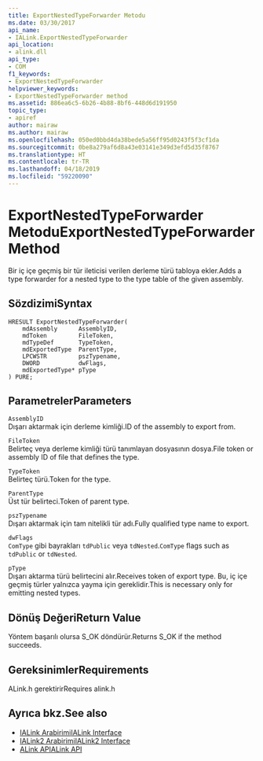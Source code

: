 ```yaml
---
title: ExportNestedTypeForwarder Metodu
ms.date: 03/30/2017
api_name:
- IALink.ExportNestedTypeForwarder
api_location:
- alink.dll
api_type:
- COM
f1_keywords:
- ExportNestedTypeForwarder
helpviewer_keywords:
- ExportNestedTypeForwarder method
ms.assetid: 886ea6c5-6b26-4b88-8bf6-448d6d191950
topic_type:
- apiref
author: mairaw
ms.author: mairaw
ms.openlocfilehash: 050ed0bbd4da38bede5a56ff95d0243f5f3cf1da
ms.sourcegitcommit: 0be8a279af6d8a43e03141e349d3efd5d35f8767
ms.translationtype: HT
ms.contentlocale: tr-TR
ms.lasthandoff: 04/18/2019
ms.locfileid: "59220090"
---
```

# <a name="exportnestedtypeforwarder-method"></a><span data-ttu-id="e5e4c-102">ExportNestedTypeForwarder Metodu</span><span class="sxs-lookup"><span data-stu-id="e5e4c-102">ExportNestedTypeForwarder Method</span></span>
<span data-ttu-id="e5e4c-103">Bir iç içe geçmiş bir tür ileticisi verilen derleme türü tabloya ekler.</span><span class="sxs-lookup"><span data-stu-id="e5e4c-103">Adds a type forwarder for a nested type to the type table of the given assembly.</span></span>  
  
## <a name="syntax"></a><span data-ttu-id="e5e4c-104">Sözdizimi</span><span class="sxs-lookup"><span data-stu-id="e5e4c-104">Syntax</span></span>  
  
```  
HRESULT ExportNestedTypeForwarder(  
    mdAssembly      AssemblyID,  
    mdToken         FileToken,  
    mdTypeDef       TypeToken,  
    mdExportedType  ParentType,  
    LPCWSTR         pszTypename,  
    DWORD           dwFlags,  
    mdExportedType* pType  
) PURE;  
```  
  
## <a name="parameters"></a><span data-ttu-id="e5e4c-105">Parametreler</span><span class="sxs-lookup"><span data-stu-id="e5e4c-105">Parameters</span></span>  
 `AssemblyID`  
 <span data-ttu-id="e5e4c-106">Dışarı aktarmak için derleme kimliği.</span><span class="sxs-lookup"><span data-stu-id="e5e4c-106">ID of the assembly to export from.</span></span>  
  
 `FileToken`  
 <span data-ttu-id="e5e4c-107">Belirteç veya derleme kimliği türü tanımlayan dosyasının dosya.</span><span class="sxs-lookup"><span data-stu-id="e5e4c-107">File token or assembly ID of file that defines the type.</span></span>  
  
 `TypeToken`  
 <span data-ttu-id="e5e4c-108">Belirteç türü.</span><span class="sxs-lookup"><span data-stu-id="e5e4c-108">Token for the type.</span></span>  
  
 `ParentType`  
 <span data-ttu-id="e5e4c-109">Üst tür belirteci.</span><span class="sxs-lookup"><span data-stu-id="e5e4c-109">Token of parent type.</span></span>  
  
 `pszTypename`  
 <span data-ttu-id="e5e4c-110">Dışarı aktarmak için tam nitelikli tür adı.</span><span class="sxs-lookup"><span data-stu-id="e5e4c-110">Fully qualified type name to export.</span></span>  
  
 `dwFlags`  
 <span data-ttu-id="e5e4c-111">`ComType` gibi bayrakları `tdPublic` veya `tdNested`.</span><span class="sxs-lookup"><span data-stu-id="e5e4c-111">`ComType` flags such as `tdPublic` or `tdNested`.</span></span>  
  
 `pType`  
 <span data-ttu-id="e5e4c-112">Dışarı aktarma türü belirtecini alır.</span><span class="sxs-lookup"><span data-stu-id="e5e4c-112">Receives token of export type.</span></span> <span data-ttu-id="e5e4c-113">Bu, iç içe geçmiş türler yalnızca yayma için gereklidir.</span><span class="sxs-lookup"><span data-stu-id="e5e4c-113">This is necessary only for emitting nested types.</span></span>  
  
## <a name="return-value"></a><span data-ttu-id="e5e4c-114">Dönüş Değeri</span><span class="sxs-lookup"><span data-stu-id="e5e4c-114">Return Value</span></span>  
 <span data-ttu-id="e5e4c-115">Yöntem başarılı olursa S_OK döndürür.</span><span class="sxs-lookup"><span data-stu-id="e5e4c-115">Returns S_OK if the method succeeds.</span></span>  
  
## <a name="requirements"></a><span data-ttu-id="e5e4c-116">Gereksinimler</span><span class="sxs-lookup"><span data-stu-id="e5e4c-116">Requirements</span></span>  
 <span data-ttu-id="e5e4c-117">ALink.h gerektirir</span><span class="sxs-lookup"><span data-stu-id="e5e4c-117">Requires alink.h</span></span>  
  
## <a name="see-also"></a><span data-ttu-id="e5e4c-118">Ayrıca bkz.</span><span class="sxs-lookup"><span data-stu-id="e5e4c-118">See also</span></span>

- [<span data-ttu-id="e5e4c-119">IALink Arabirimi</span><span class="sxs-lookup"><span data-stu-id="e5e4c-119">IALink Interface</span></span>](../../../../docs/framework/unmanaged-api/alink/ialink-interface.md)
- [<span data-ttu-id="e5e4c-120">IALink2 Arabirimi</span><span class="sxs-lookup"><span data-stu-id="e5e4c-120">IALink2 Interface</span></span>](../../../../docs/framework/unmanaged-api/alink/ialink2-interface.md)
- [<span data-ttu-id="e5e4c-121">ALink API</span><span class="sxs-lookup"><span data-stu-id="e5e4c-121">ALink API</span></span>](../../../../docs/framework/unmanaged-api/alink/index.md)
